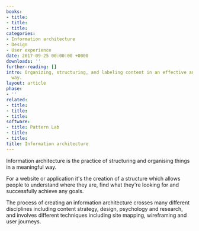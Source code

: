 ```yaml
---
books:
- title: 
- title: 
- title: 
categories:
- Information architecture
- Design
- User experience
date: 2017-09-25 00:00:00 +0000
downloads: ''
further-reading: []
intro: Organizing, structuring, and labeling content in an effective and sustainable
  way.
layout: article
phase:
- ''
related:
- title: 
- title: 
- title: 
software:
- title: Pattern Lab
- title: 
- title: 
title: Information architecture
---
```



Information architecture is the practice of structuring and organising things in a meaningful way.

For a website or application it's the creation of a structure which allows people to understand where they are, find what they're looking for and successfully achieve any goals.

The process of creating an information architecture crosses many different disciplines including content strategy, design, psychology and research, and involves different techniques including site mapping, wireframing and user journeys.